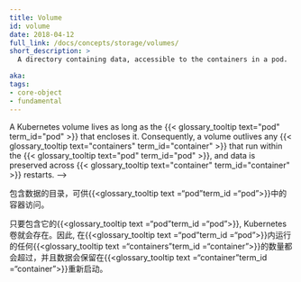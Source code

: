 ```yaml
---
title: Volume
id: volume
date: 2018-04-12
full_link: /docs/concepts/storage/volumes/
short_description: >
  A directory containing data, accessible to the containers in a pod.

aka: 
tags:
- core-object
- fundamental
---
```


<!--
 A directory containing data, accessible to the containers in a {{< glossary_tooltip text="pod" term_id="pod" >}}.

<!--more--> 

A Kubernetes volume lives as long as the {{< glossary_tooltip text="pod" term_id="pod" >}} that encloses it. Consequently, a volume outlives any {{< glossary_tooltip text="containers" term_id="container" >}} that run within the {{< glossary_tooltip text="pod" term_id="pod" >}}, and data is preserved across {{< glossary_tooltip text="container" term_id="container" >}} restarts. 
-->

包含数据的目录，可供{{<glossary_tooltip text =“pod”term_id =“pod”>}}中的容器访问。

<!--更多-->

只要包含它的{{<glossary_tooltip text =“pod”term_id =“pod”>}}, Kubernetes 卷就会存在。因此, 在{{<glossary_tooltip text =“pod”term_id =“pod”>}}内运行的任何{{<glossary_tooltip text =“containers”term_id =“container”>}}的数量都会超过，并且数据会保留在{{<glossary_tooltip text =“container”term_id =“container”>}}重新启动。
